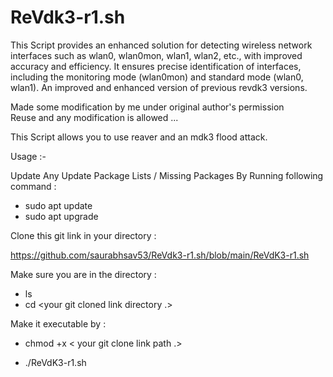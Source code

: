 # ReVdk3-r1.sh
This Script provides an enhanced solution for detecting wireless network interfaces such as wlan0, wlan0mon, wlan1, wlan2, etc., with improved accuracy and efficiency. It ensures precise identification of interfaces, including the monitoring mode (wlan0mon) and standard mode (wlan0, wlan1).
An improved and enhanced  version of previous revdk3 versions.

Made some modification by me under original author's permission    
Reuse and any modification is allowed ...   

This Script allows you to use reaver and an mdk3 flood attack.

Usage :-

Update Any Update Package Lists / Missing Packages By Running following command :

- sudo apt update
- sudo apt upgrade

Clone this git link  in your directory :

<https://github.com/saurabhsav53/ReVdk3-r1.sh/blob/main/ReVdK3-r1.sh>

Make sure you are in the directory :

- ls
- cd <your git cloned link directory  .>

Make it executable by :

-  chmod +x < your git clone link path .>

-  ./ReVdK3-r1.sh







